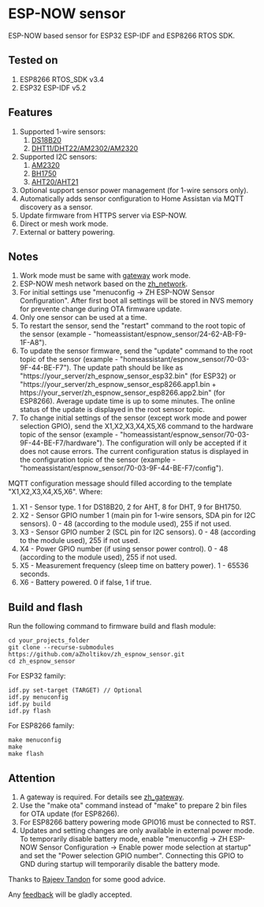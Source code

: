 # ESP-NOW sensor

ESP-NOW based sensor for ESP32 ESP-IDF and ESP8266 RTOS SDK.

## Tested on

1. ESP8266 RTOS_SDK v3.4
2. ESP32 ESP-IDF v5.2

## Features

1. Supported 1-wire sensors:
    1. [DS18B20](https://github.com/aZholtikov/zh_ds18b20)
    2. [DHT11/DHT22/AM2302/AM2320](https://github.com/aZholtikov/zh_dht)
2. Supported I2C sensors:
    1. [AM2320](https://github.com/aZholtikov/zh_dht)
    2. [BH1750](https://github.com/aZholtikov/zh_bh1750)
    3. [AHT20/AHT21](https://github.com/aZholtikov/zh_aht)
3. Optional support sensor power management (for 1-wire sensors only).
4. Automatically adds sensor configuration to Home Assistan via MQTT discovery as a sensor.
5. Update firmware from HTTPS server via ESP-NOW.
6. Direct or mesh work mode.
7. External or battery powering.

## Notes

1. Work mode must be same with [gateway](https://github.com/aZholtikov/zh_gateway) work mode.
2. ESP-NOW mesh network based on the [zh_network](https://github.com/aZholtikov/zh_network).
3. For initial settings use "menuconfig -> ZH ESP-NOW Sensor Configuration". After first boot all settings will be stored in NVS memory for prevente change during OTA firmware update.
4. Only one sensor can be used at a time.
5. To restart the sensor, send the "restart" command to the root topic of the sensor (example - "homeassistant/espnow_sensor/24-62-AB-F9-1F-A8").
6. To update the sensor firmware, send the "update" command to the root topic of the sensor (example - "homeassistant/espnow_sensor/70-03-9F-44-BE-F7"). The update path should be like as "https://your_server/zh_espnow_sensor_esp32.bin" (for ESP32) or "https://your_server/zh_espnow_sensor_esp8266.app1.bin + https://your_server/zh_espnow_sensor_esp8266.app2.bin" (for ESP8266). Average update time is up to some minutes. The online status of the update is displayed in the root sensor topic.
7. To change initial settings of the sensor (except work mode and power selection GPIO), send the X1,X2,X3,X4,X5,X6 command to the hardware topic of the sensor (example - "homeassistant/espnow_sensor/70-03-9F-44-BE-F7/hardware"). The configuration will only be accepted if it does not cause errors. The current configuration status is displayed in the configuration topic of the sensor (example - "homeassistant/espnow_sensor/70-03-9F-44-BE-F7/config").

MQTT configuration message should filled according to the template "X1,X2,X3,X4,X5,X6". Where:

1. X1 - Sensor type. 1 for DS18B20, 2 for AHT, 8 for DHT, 9 for BH1750.
2. X2 - Sensor GPIO number 1 (main pin for 1-wire sensors, SDA pin for I2C sensors). 0 - 48 (according to the module used), 255 if not used.
3. X3 - Sensor GPIO number 2 (SCL pin for I2C sensors). 0 - 48 (according to the module used), 255 if not used.
4. X4 - Power GPIO number (if using sensor power control). 0 - 48 (according to the module used), 255 if not used.
5. X5 - Measurement frequency (sleep time on battery power). 1 - 65536 seconds.
6. X6 - Battery powered. 0 if false, 1 if true.

## Build and flash

Run the following command to firmware build and flash module:

```text
cd your_projects_folder
git clone --recurse-submodules https://github.com/aZholtikov/zh_espnow_sensor.git
cd zh_espnow_sensor
```

For ESP32 family:

```text
idf.py set-target (TARGET) // Optional
idf.py menuconfig
idf.py build
idf.py flash
```

For ESP8266 family:

```text
make menuconfig
make
make flash
```

## Attention

1. A gateway is required. For details see [zh_gateway](https://github.com/aZholtikov/zh_gateway).
2. Use the "make ota" command instead of "make" to prepare 2 bin files for OTA update (for ESP8266).
3. For ESP8266 battery powering mode GPIO16 must be connected to RST.
4. Updates and setting changes are only available in external power mode. To temporarily disable battery mode, enable "menuconfig -> ZH ESP-NOW Sensor Configuration -> Enable power mode selection at startup" and set the "Power selection GPIO number". Connecting this GPIO to GND during startup will temporarily disable the battery mode.

Thanks to [Rajeev Tandon](https://github.com/rajtan) for some good advice.

Any [feedback](mailto:github@azholtikov.ru) will be gladly accepted.
